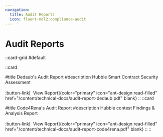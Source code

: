 ```yaml
---
navigation:
  title: Audit Reports
  icon: fluent-mdl2:compliance-audit
---
```



# Audit Reports

::card-grid
#default
  
  ::card
  <!-- #default
    ![dedaub](/content/technical-docs/dedaub.svg) -->
  #title
    Dedaub's Audit Report
  #description
    Hubble Smart Contract Security Assessment <br /> <br />
    :button-link[&nbsp;&nbsp;View Report]{color="primary" icon="ant-design:read-filled" href="/content/technical-docs/audit-report-dedaub.pdf" blank}
  ::
  ::card
  <!-- #default
    ![dedaub](/content/technical-docs/code4rena.svg) -->
  #title
    Code4Rena's Audit Report
  #description
    Hubble contest Findings & Analysis Report <br /> <br />
    :button-link[&nbsp;&nbsp;View Report]{color="primary" icon="ant-design:read-filled" href="/content/technical-docs/audit-report-code4rena.pdf" blank}
  ::
::
